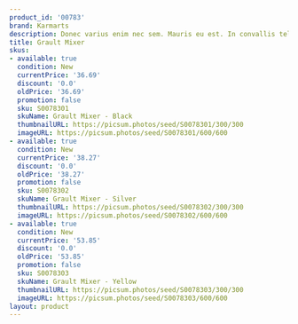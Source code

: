 ```yaml
---
product_id: '00783'
brand: Karmarts
description: Donec varius enim nec sem. Mauris eu est. In convallis tellus a mauris.
title: Grault Mixer
skus:
- available: true
  condition: New
  currentPrice: '36.69'
  discount: '0.0'
  oldPrice: '36.69'
  promotion: false
  sku: S0078301
  skuName: Grault Mixer - Black
  thumbnailURL: https://picsum.photos/seed/S0078301/300/300
  imageURL: https://picsum.photos/seed/S0078301/600/600
- available: true
  condition: New
  currentPrice: '38.27'
  discount: '0.0'
  oldPrice: '38.27'
  promotion: false
  sku: S0078302
  skuName: Grault Mixer - Silver
  thumbnailURL: https://picsum.photos/seed/S0078302/300/300
  imageURL: https://picsum.photos/seed/S0078302/600/600
- available: true
  condition: New
  currentPrice: '53.85'
  discount: '0.0'
  oldPrice: '53.85'
  promotion: false
  sku: S0078303
  skuName: Grault Mixer - Yellow
  thumbnailURL: https://picsum.photos/seed/S0078303/300/300
  imageURL: https://picsum.photos/seed/S0078303/600/600
layout: product
---
```

